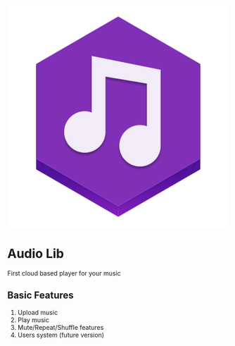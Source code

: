 ![Logo](https://raw.githubusercontent.com/barbarossa95/audio_lib/master/resources/assets/img/music.png)
# Audio Lib
First cloud based player for your music
## Basic Features
1. Upload music
2. Play music
3. Mute/Repeat/Shuffle features
4. Users system (future version)
